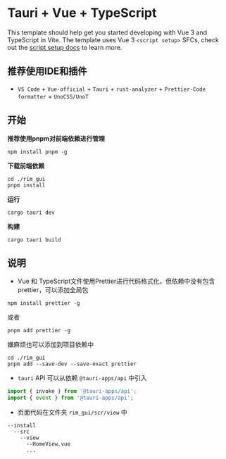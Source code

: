 # Tauri + Vue + TypeScript

This template should help get you started developing with Vue 3 and TypeScript in Vite. The template uses Vue 3 `<script setup>` SFCs, check out the [script setup docs](https://v3.vuejs.org/api/sfc-script-setup.html#sfc-script-setup) to learn more.

## 推荐使用IDE和插件

- `VS Code` + `Vue-official` + `Tauri` + `rust-analyzer` + `Prettier-Code formatter` + `UnoCSS/UnoT`

## 开始

**推荐使用pnpm对前端依赖进行管理**
```
npm install pnpm -g
```

**下载前端依赖**
```
cd ./rim_gui
pnpm install
```

**运行**
```
cargo tauri dev
```

**构建**
```
cargo tauri build
```

## 说明
- Vue 和 TypeScript文件使用Prettier进行代码格式化，但依赖中没有包含prettier，可以添加全局包
```
npm install prettier -g
```
或者
```
pnpm add prettier -g
```
嫌麻烦也可以添加到项目依赖中
```
cd ./rim_gui
pnpm add --save-dev --save-exact prettier
```

- `tauri` API 可以从依赖 `@tauri-apps/api` 中引入
```ts
import { invoke } from '@tauri-apps/api';
import { event } from '@tauri-apps/api';
```

- 页面代码在文件夹 `rim_gui/scr/view` 中
```
--install
  --src
    --view
      --HomeView.vue
      ...
```
